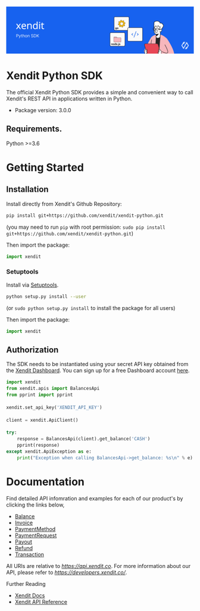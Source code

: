 ![Xendit Python SDK](docs/header.jpg "Xendit Pyton SDK")

# Xendit Python SDK

The official Xendit Python SDK provides a simple and convenient way to call Xendit's REST API
in applications written in Python.

* Package version: 3.0.0

## Requirements.

Python >=3.6

# Getting Started

## Installation

Install directly from Xendit's Github Repository:

```sh
pip install git+https://github.com/xendit/xendit-python.git
```
(you may need to run `pip` with root permission: `sudo pip install git+https://github.com/xendit/xendit-python.git`)

Then import the package:
```python
import xendit
```

### Setuptools

Install via [Setuptools](http://pypi.python.org/pypi/setuptools).

```sh
python setup.py install --user
```
(or `sudo python setup.py install` to install the package for all users)

Then import the package:
```python
import xendit
```

## Authorization

The SDK needs to be instantiated using your secret API key obtained from the [Xendit Dashboard](https://dashboard.xendit.co/settings/developers#api-keys).
You can sign up for a free Dashboard account [here](https://dashboard.xendit.co/register).

```python
import xendit
from xendit.apis import BalancesApi
from pprint import pprint

xendit.set_api_key('XENDIT_API_KEY')

client = xendit.ApiClient()

try:
    response = BalancesApi(client).get_balance('CASH')
    pprint(response)
except xendit.ApiException as e:
    print("Exception when calling BalancesApi->get_balance: %s\n" % e)
```

# Documentation

Find detailed API infomration and examples for each of our product's by clicking the links below,

* [Balance](docs/BalanceApi.md)
* [Invoice](docs/InvoiceApi.md)
* [PaymentMethod](docs/PaymentMethodApi.md)
* [PaymentRequest](docs/PaymentRequestApi.md)
* [Payout](docs/PayoutApi.md)
* [Refund](docs/RefundApi.md)
* [Transaction](docs/TransactionApi.md)

All URIs are relative to *https://api.xendit.co*.  For more information about our API, please refer to *https://developers.xendit.co/*.

Further Reading

* [Xendit Docs](https://docs.xendit.co/)
* [Xendit API Reference](https://developers.xendit.co/)